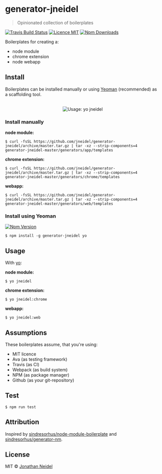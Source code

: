 # generator-jneidel

> Opinionated collection of boilerplates


[![Travis Build Status](https://img.shields.io/travis/jneidel/generator-jneidel.svg?style=flat-square)](https://travis-ci.org/jneidel/generator-jneidel)
[![Licence MIT](https://img.shields.io/badge/licence-MIT-green.svg?style=flat-square)](https://github.com/jneidel/generator-jneidel/blob/master/licence)
[![Npm Downloads](https://img.shields.io/npm/dt/generator-jneidel.svg?style=flat-square)](https://www.npmjs.com/package/generator-jneidel)

Boilerplates for creating a:

- node module
- chrome extension
- node webapp

## Install

Boilerplates can be installed manually or using [Yeoman](https://github.com/yeoman/yo) (recommended) as a scaffolding tool.

<div align="center">
  <br>
  <img src="https://i.imgur.com/8UpFnXZ.png" alt="Usage: yo jneidel">
</div>

### Install manually

**node module:**

```
$ curl -fsSL https://github.com/jneidel/generator-jneidel/archive/master.tar.gz | tar -xz --strip-components=4 generator-jneidel-master/generators/app/templates
```

**chrome extension:**

```
$ curl -fsSL https://github.com/jneidel/generator-jneidel/archive/master.tar.gz | tar -xz --strip-components=4 generator-jneidel-master/generators/chrome/templates
```

**webapp:**

```
$ curl -fsSL https://github.com/jneidel/generator-jneidel/archive/master.tar.gz | tar -xz --strip-components=4 generator-jneidel-master/generators/web/templates
```

### Install using Yeoman

[![Npm Version](https://img.shields.io/npm/v/generator-jneidel.svg?style=flat-square)](https://www.npmjs.com/package/generator-jneidel)

```
$ npm install -g generator-jneidel yo
```

## Usage

With [yo](https://www.npmjs.com/package/yo):

**node module:**

```
$ yo jneidel
```

**chrome extension:**

```
$ yo jneidel:chrome
```

**webapp:**

```
$ yo jneidel:web
```

## Assumptions

These boilerplates assume, that you're using:

- MIT licence
- Ava (as testing framework)
- Travis (as CI)
- Webpack (as build system)
- NPM (as package manager)
- Github (as your git-repository)

## Test

```
$ npm run test
```

## Attribution

Inspired by [sindresorhus/node-module-boilerplate](https://github.com/sindresorhus/node-module-boilerplate) and [sindresorhus/generator-nm](https://github.com/sindresorhus/generator-nm).

## License

MIT © [Jonathan Neidel](https://jneidel.com)
